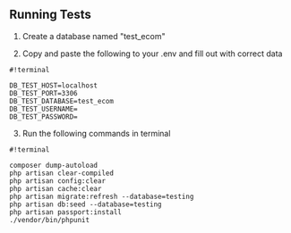 ## Running Tests ##


1) Create a database named "test_ecom"

2) Copy and paste the following to your .env and fill out with correct data

```
#!terminal

DB_TEST_HOST=localhost
DB_TEST_PORT=3306
DB_TEST_DATABASE=test_ecom
DB_TEST_USERNAME=
DB_TEST_PASSWORD=
```


3) Run the following commands in terminal


```
#!terminal

composer dump-autoload
php artisan clear-compiled
php artisan config:clear  
php artisan cache:clear
php artisan migrate:refresh --database=testing
php artisan db:seed --database=testing
php artisan passport:install
./vendor/bin/phpunit
```
